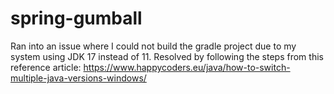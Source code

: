 # spring-gumball

Ran into an issue where I could not build the gradle project due to my system using JDK 17 instead of 11. Resolved by following the steps from this reference article: https://www.happycoders.eu/java/how-to-switch-multiple-java-versions-windows/
